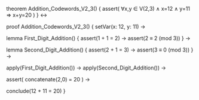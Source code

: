 theorem Addition_Codewords_V2_3() {
  assert(
    ∀x,y ∈ V(2,3) ∧ x=12 ∧ y=11 ⇒ x+y=20
  )
} ↔

proof Addition_Codewords_V2_3() {
  setVar(x: 12, y: 11) →
  
  lemma First_Digit_Addition() {
    assert(1 + 1 = 2) →
    assert(2 ≡ 2 (mod 3))
  } →

  lemma Second_Digit_Addition() {
    assert(2 + 1 = 3) →
    assert(3 ≡ 0 (mod 3))
  } →

  apply(First_Digit_Addition()) →
  apply(Second_Digit_Addition()) →
  
  assert(
    concatenate(2,0) = 20
  ) →
  
  conclude(12 + 11 = 20)
}
